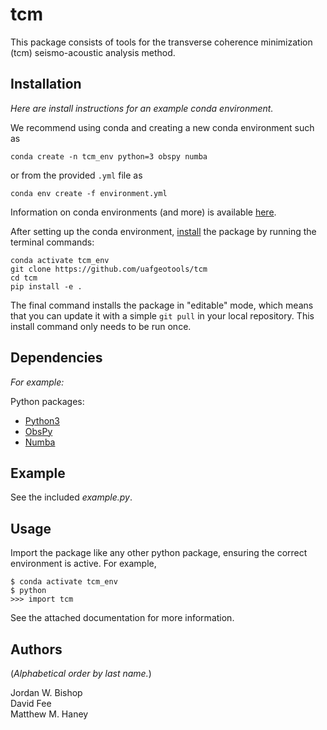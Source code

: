 tcm
=============
This package consists of tools for the transverse coherence minimization (tcm) seismo-acoustic analysis method.

Installation
---------------

*Here are install instructions for an example conda environment.*

We recommend using conda and creating a new conda environment such as
```
conda create -n tcm_env python=3 obspy numba
```
or from the provided `.yml` file as
```
conda env create -f environment.yml
```

Information on conda environments (and more) is available [here](https://docs.conda.io/projects/conda/en/latest/user-guide/tasks/manage-environments.html).

After setting up the conda environment, [install](https://pip.pypa.io/en/latest/reference/pip_install/#editable-installs) the package by running the terminal commands:
```
conda activate tcm_env
git clone https://github.com/uafgeotools/tcm
cd tcm
pip install -e .
```
The final command installs the package in "editable" mode, which means that you
can update it with a simple `git pull` in your local repository. This install
command only needs to be run once.


Dependencies
--------------------
*For example:*

Python packages:
* [Python3](https://docs.python.org/3/)
* [ObsPy](http://docs.obspy.org/)
* [Numba](http://numba.pydata.org)


Example
-----------
See the included *example.py*.


Usage
---------
Import the package like any other python package, ensuring the correct environment is active. For example,
```
$ conda activate tcm_env
$ python
>>> import tcm
```
See  the attached documentation for more information.

Authors
-------

(_Alphabetical order by last name._)

Jordan W. Bishop <br>
David Fee <br>
Matthew M. Haney <br>